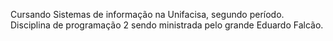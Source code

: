Cursando Sistemas de informação na Unifacisa, segundo período.
Disciplina de programação 2 sendo ministrada pelo grande Eduardo Falcão.
